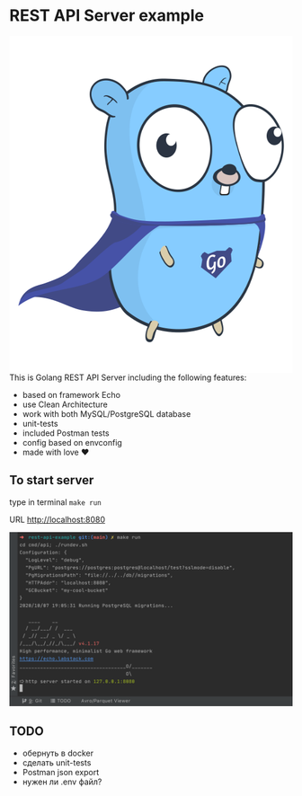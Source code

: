 # REST API Server example
<img alt="image this is gopher" src="/images/gopher.png" style="float: right"  width="600" height="600"/>

This is Golang REST API Server including the following features:
* based on framework Echo
* use Clean Architecture
* work with both MySQL/PostgreSQL database
* unit-tests
* included Postman tests
* config based on envconfig
* made with love :heart:

## To start server
type in terminal `make run`

URL [http://localhost:8080](http://localhost:8080)

<img src="./images/make-run.png" alt="command 'make run">


## TODO
* обернуть в docker
* сделать unit-tests
* Postman json export
* нужен ли .env файл?
